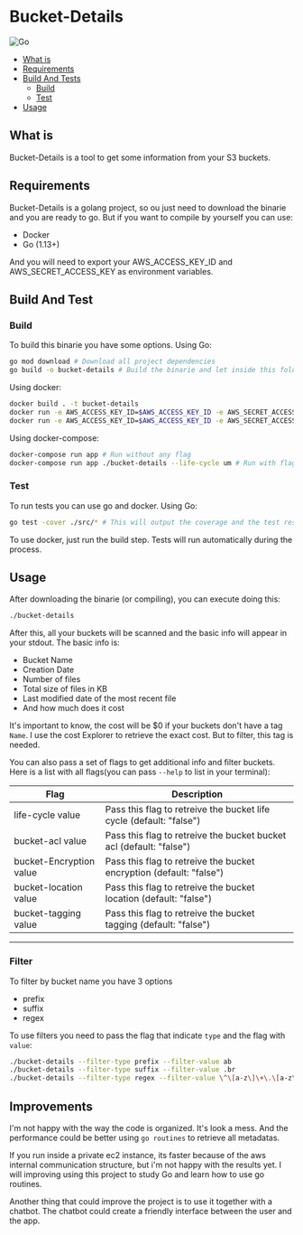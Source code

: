 # Bucket-Details

![Go](https://github.com/henriquegibin/bucket-details/workflows/Go/badge.svg?branch=master)

- [What is](#What-is)
- [Requirements](#Requirements)
- [Build And Tests](#Build-And-Test)
  - [Build](#Build)
  - [Test](#Test)
- [Usage](#Usage)

## What is

Bucket-Details is a tool to get some information from your S3 buckets.

## Requirements

Bucket-Details is a golang project, so ou just need to download the binarie and you are ready to go.
But if you want to compile by yourself you can use:

- Docker
- Go (1.13+)

And you will need to export your AWS_ACCESS_KEY_ID and AWS_SECRET_ACCESS_KEY as environment variables.

## Build And Test

### Build

To build this binarie you have some options. Using Go:

```bash
go mod download # Download all project dependencies
go build -o bucket-details # Build the binarie and let inside this folder
```

Using docker:

```bash
docker build . -t bucket-details
docker run -e AWS_ACCESS_KEY_ID=$AWS_ACCESS_KEY_ID -e AWS_SECRET_ACCESS_KEY=$AWS_SECRET_ACCESS_KEY bucket-details # Run without any flag
docker run -e AWS_ACCESS_KEY_ID=$AWS_ACCESS_KEY_ID -e AWS_SECRET_ACCESS_KEY=$AWS_SECRET_ACCESS_KEY harry ./bucket-details --life-cycle # Run with flags
```

Using docker-compose:

```bash
docker-compose run app # Run without any flag
docker-compose run app ./bucket-details --life-cycle um # Run with flags
```

### Test

To run tests you can use go and docker. Using Go:

```bash
go test -cover ./src/* # This will output the coverage and the test results
```

To use docker, just run the build step. Tests will run automatically during the process.

## Usage

After downloading the binarie (or compiling), you can execute doing this:

```bash
./bucket-details
```

After this, all your buckets will be scanned and the basic info will appear in your stdout.
The basic info is:

- Bucket Name
- Creation Date
- Number of files
- Total size of files in KB
- Last modified date of the most recent file
- And how much does it cost

It's important to know, the cost will be $0 if your buckets don't have a tag `Name`.
I use the cost Explorer to retrieve the exact cost. But to filter, this tag is needed.

You can also pass a set of flags to get additional info and filter buckets.
Here is a list with all flags(you can pass `--help` to list in your terminal):

| Flag                    | Description                                                          |
| ----------------------- | -------------------------------------------------------------------- |
| life-cycle value        |  Pass this flag to retreive the bucket life cycle (default: "false") |
| bucket-acl value        |  Pass this flag to retreive the bucket bucket acl (default: "false") |
| bucket-Encryption value |  Pass this flag to retreive the bucket encryption (default: "false") |
| bucket-location value   |  Pass this flag to retreive the bucket location (default: "false")   |
| bucket-tagging value    |  Pass this flag to retreive the bucket tagging (default: "false")    |

---

### Filter

To filter by bucket name you have 3 options

- prefix
- suffix
- regex

To use filters you need to pass the flag that indicate `type` and the flag with `value`:

```bash
./bucket-details --filter-type prefix --filter-value ab
./bucket-details --filter-type suffix --filter-value .br
./bucket-details --filter-type regex --filter-value \^\[a-z\]\+\.\[a-z\]\+\-\[a-z\]\+\.com\.br
```

## Improvements

I'm not happy with the way the code is organized. It's look a mess. And the performance could be better using `go routines` to retrieve all metadatas.

If you run inside a private ec2 instance, its faster because of the aws internal communication structure, but i'm not happy with the results yet.
I will improving using this project to study Go and learn how to use go routines.

Another thing that could improve the project is to use it together with a chatbot.
The chatbot could create a friendly interface between the user and the app.
